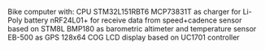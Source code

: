 Bike computer with:
   CPU STM32L151RBT6
   MCP73831T as charger for Li-Poly battery
   nRF24L01+ for receive data from speed+cadence sensor based on STM8L
   BMP180 as barometric altimeter and temperature sensor
   EB-500 as GPS
   128x64 COG LCD display based on UC1701 controller
